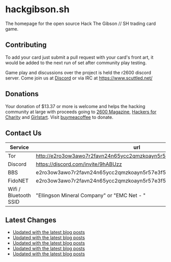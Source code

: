 # hackgibson.sh
The homepage for the open source Hack The Gibson // SH trading card game.


## Contributing

To add your card just submit a pull request with your card's front art, it would be added to the next run of set after community play testing.

Game play and discussions over the project is held the r2600 discord server. Come join us at [Discord](https://discord.com/invite/9hABUzz) or via IRC at https://www.scuttled.net/


## Donations

Your donation of $13.37 or more is welcome and helps the hacking community at large with proceeds going to [2600 Magazine](https://2600.com/), [Hackers for Charity](https://hackersforcharity.org) and [Girlstart](https://girlstart.org).  Visit [buymeacoffee](https://www.buymeacoffee.com/hackgibson.sh) to donate.


## Contact Us

Service | url
-|-
Tor | http://e2ro3ow3awo7r2favn24n65ycc2qmzkoayn5r57e3f56nvjwdcgg32ad.onion
Discord | https://discord.com/invite/9hABUzz
BBS | e2ro3ow3awo7r2favn24n65ycc2qmzkoayn5r57e3f56nvjwdcgg32ad.onion:23
FidoNET | e2ro3ow3awo7r2favn24n65ycc2qmzkoayn5r57e3f56nvjwdcgg32ad.onion:24554
Wifi / Bluetooth SSID | "Ellingson Mineral Company" or "EMC Net - <fidonet address>"

## Latest Changes
<!-- BLOG-POST-LIST:START -->
- [Updated with the latest blog posts](https://github.com/DFW2600/hackgibson.sh/commit/845bbe3c3b346b222002b8e0816ebc666bdce604)
- [Updated with the latest blog posts](https://github.com/DFW2600/hackgibson.sh/commit/acbfd91952a39908da0b3e51551c2e9fe9d53b15)
- [Updated with the latest blog posts](https://github.com/DFW2600/hackgibson.sh/commit/b74fec802d4f211f018385de7051bf318e222402)
- [Updated with the latest blog posts](https://github.com/DFW2600/hackgibson.sh/commit/2710a613103b60fc15997d082307aff5f094b7b3)
- [Updated with the latest blog posts](https://github.com/DFW2600/hackgibson.sh/commit/9013a03d366db25bb2e3132e6f0bf66f4ab41b71)
<!-- BLOG-POST-LIST:END -->

